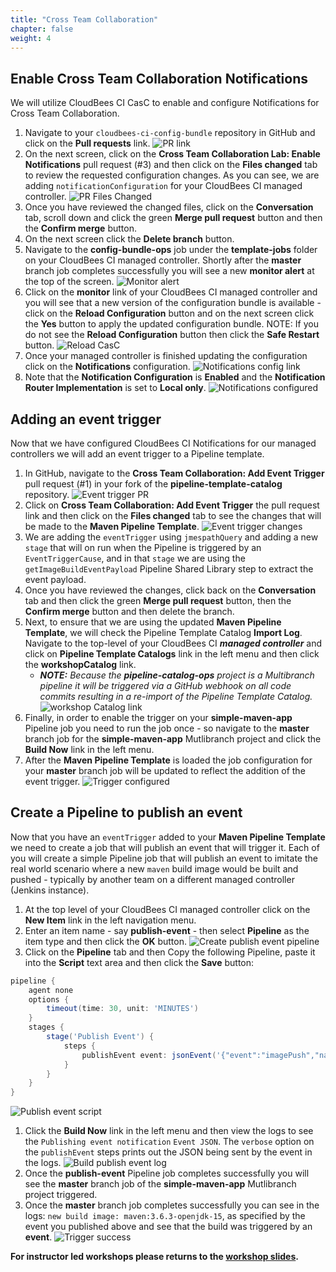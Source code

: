 ```yaml
---
title: "Cross Team Collaboration"
chapter: false
weight: 4
---
```


## Enable Cross Team Collaboration Notifications

We will utilize CloudBees CI CasC to enable and configure Notifications for Cross Team Collaboration.

1. Navigate to your `cloudbees-ci-config-bundle` repository in GitHub and click on the **Pull requests** link. ![PR link](pr-link.png?width=50pc) 
2. On the next screen, click on the **Cross Team Collaboration Lab: Enable Notifications** pull request (#3) and then click on the **Files changed** tab to review the requested configuration changes. As you can see, we are adding `notificationConfiguration` for your CloudBees CI managed controller. ![PR Files Changed](collab-casc-changes.png?width=50pc)
3. Once you have reviewed the changed files, click on the **Conversation** tab, scroll down and click the green **Merge pull request** button and then the **Confirm merge** button.
4. On the next screen click the **Delete branch** button.
5. Navigate to the **config-bundle-ops** job under the **template-jobs** folder on your CloudBees CI managed controller. Shortly after the **master** branch job completes successfully you will see a new **monitor alert** at the top of the screen. ![Monitor alert](monitor-alert.png?width=50pc)
6. Click on the **monitor** link of your CloudBees CI managed controller and you will see that a new version of the configuration bundle is available - click on the **Reload Configuration** button and on the next screen click the **Yes** button to apply the updated configuration bundle. NOTE: If you do not see the **Reload Configuration** button then click the **Safe Restart** button. ![Reload CasC](reload-config.png?width=50pc)
7. Once your managed controller is finished updating the configuration click on the **Notifications** configuration. ![Notifications config link](notifications-config-link.png?width=50pc)
8. Note that the **Notification Configuration** is **Enabled** and the **Notification Router Implementation** is set to **Local only**. ![Notifications configured](notifications-configured.png?width=50pc)

## Adding an event trigger

Now that we have configured CloudBees CI Notifications for our managed controllers we will add an event trigger to a Pipeline template.

1. In GitHub, navigate to the **Cross Team Collaboration: Add Event Trigger** pull request (#1) in your fork of the **pipeline-template-catalog** repository. ![Event trigger PR](event-trigger-pr.png?width=50pc)
2. Click on **Cross Team Collaboration: Add Event Trigger** the pull request link and then click on the **Files changed** tab to see the changes that will be made to the **Maven Pipeline Template**. ![Event trigger changes](event-trigger-changes.png?width=50pc)
3. We are adding the `eventTrigger` using `jmespathQuery` and adding a new `stage` that will on run when the Pipeline is triggered by an `EventTriggerCause`, and in that `stage` we are using the `getImageBuildEventPayload` Pipeline Shared Library step to extract the event payload. 
4. Once you have reviewed the changes, click back on the **Conversation** tab and then click the green **Merge pull request** button, then the **Confirm merge** button and then delete the branch.
5. Next, to ensure that we are using the updated **Maven Pipeline Template**, we will check the Pipeline Template Catalog **Import Log**. Navigate to the top-level of your CloudBees CI ***managed controller*** and click on **Pipeline Template Catalogs** link in the left menu and then click the **workshopCatalog** link. 
   - ***NOTE:*** *Because the **pipeline-catalog-ops** project is a Multibranch pipeline it will be triggered via a GitHub webhook on all code commits resulting in a re-import of the Pipeline Template Catalog.* ![workshop Catalog link](workshop-catalog-link.png?width=50pc) 
6. Finally, in order to enable the trigger on your **simple-maven-app** Pipeline job you need to run the job once - so navigate to the **master** branch job for the **simple-maven-app** Mutlibranch project and click the **Build Now** link in the left menu.
7. After the **Maven Pipeline Template** is loaded the job configuration for your **master** branch job will be updated to reflect the addition of the event trigger. ![Trigger configured](trigger-configured.png?width=50pc)

## Create a Pipeline to publish an event

Now that you have an `eventTrigger` added to your **Maven Pipeline Template** we need to create a job that will publish an event that will trigger it. Each of you will create a simple Pipeline job that will publish an event to imitate the real world scenario where a new `maven` build image would be built and pushed - typically by another team on a different managed controller (Jenkins instance).

1. At the top level of your CloudBees CI managed controller click on the **New Item** link in the left navigation menu.
2. Enter an item name - say **publish-event** - then select **Pipeline** as the item type and then click the **OK** button. ![Create publish event pipeline](create-publish-event-pipeline.png?width=50pc)
3. Click on the **Pipeline** tab and then Copy the following Pipeline, paste it into the **Script** text area and then click the **Save** button:
```groovy
pipeline {
    agent none
    options {
        timeout(time: 30, unit: 'MINUTES')
    }
    stages {
        stage('Publish Event') {
            steps {
                publishEvent event: jsonEvent('{"event":"imagePush","name":"maven","tag":"3.6.3-openjdk-15"}'), verbose: true
            }
        }
    }
}
```
![Publish event script](publish-event-script.png?width=50pc)
1. Click the **Build Now** link in the left menu and then view the logs to see the `Publishing event notification` `Event JSON`.  The `verbose` option on the `publishEvent` steps prints out the JSON being sent by the event in the logs. ![Build publish event log](publish-event-log.png?width=50pc)
2. Once the **publish-event** Pipeline job completes successfully you will see the **master** branch job of the **simple-maven-app** Mutlibranch project triggered.
3. Once the **master** branch job completes successfully you can see in the logs: `new build image: maven:3.6.3-openjdk-15`, as specified by the event you published above and see that the build was triggered by an **event**. ![Trigger success](triggered-by-event.png?width=50pc)

**For instructor led workshops please returns to the [workshop slides](https://cloudbees-days.github.io/core-rollout-flow-workshop/cloudbees-ci/#51).**
